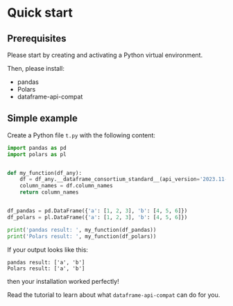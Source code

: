 # Quick start

## Prerequisites

Please start by creating and activating a Python virtual environment.

Then, please install:
- pandas
- Polars
- dataframe-api-compat

## Simple example

Create a Python file `t.py` with the following content:

```python
import pandas as pd
import polars as pl


def my_function(df_any):
    df = df_any.__dataframe_consortium_standard__(api_version='2023.11-beta')
    column_names = df.column_names
    return column_names


df_pandas = pd.DataFrame({'a': [1, 2, 3], 'b': [4, 5, 6]})
df_polars = pl.DataFrame({'a': [1, 2, 3], 'b': [4, 5, 6]})

print('pandas result: ', my_function(df_pandas))
print('Polars result: ', my_function(df_polars))
```

If your output looks like this:
```
pandas result: ['a', 'b']
Polars result: ['a', 'b']
```

then your installation worked perfectly!

Read the tutorial to learn about what `dataframe-api-compat` can do for you.
